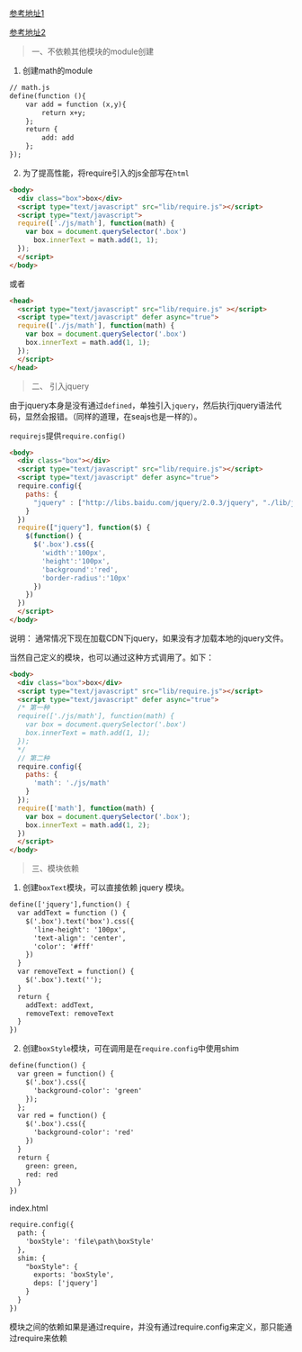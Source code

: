 [参考地址1](http://www.tuicool.com/articles/FveINvN)

[参考地址2](http://www.imooc.com/video/8242)

> 一、不依赖其他模块的module创建
1. 创建math的module

```html
// math.js
define(function (){
    var add = function (x,y){
        return x+y;
    };
    return {
        add: add
    };
});
```
2. 为了提高性能，将require引入的js全部写在`html`

```html
<body>
  <div class="box">box</div>
  <script type="text/javascript" src="lib/require.js"></script>
  <script type="text/javascript">
  require(['./js/math'], function(math) {
    var box = document.querySelector('.box')
      box.innerText = math.add(1, 1);
  });
  </script>
</body>
```
或者

```html
<head>
  <script type="text/javascript" src="lib/require.js" ></script>
  <script type="text/javascript" defer async="true">
  require(['./js/math'], function(math) {
    var box = document.querySelector('.box')
    box.innerText = math.add(1, 1);
  });
  </script>
</head>
```
> 二、 引入jquery

由于jquery本身是没有通过`defined`，单独引入`jquery`，然后执行jquery语法代码，显然会报错。（同样的道理，在seajs也是一样的）。

`requirejs`提供`require.config()`

```html
<body>
  <div class="box"></div>
  <script type="text/javascript" src="lib/require.js"></script>
  <script type="text/javascript" defer async="true">
  require.config({
    paths: {
      "jquery" : ["http://libs.baidu.com/jquery/2.0.3/jquery", "./lib/jquery"],
    }
  })
  require(["jquery"], function($) {
    $(function() {
      $('.box').css({
        'width':'100px',
        'height':'100px',
        'background':'red',
        'border-radius':'10px'
      })
    })
  })
  </script>
</body>
```
说明： 通常情况下现在加载CDN下jquery，如果没有才加载本地的jquery文件。

当然自己定义的模块，也可以通过这种方式调用了。如下：

```html
<body>
  <div class="box">box</div>
  <script type="text/javascript" src="lib/require.js"></script>
  <script type="text/javascript" defer async="true">
  /* 第一种
  require(['./js/math'], function(math) {
    var box = document.querySelector('.box')
    box.innerText = math.add(1, 1);
  });
  */
  // 第二种
  require.config({
    paths: {
      'math': './js/math'
    }
  });
  require(['math'], function(math) {
    var box = document.querySelector('.box');
    box.innerText = math.add(1, 2);
  })
  </script>
</body>
```
> 三、模块依赖
1. 创建`boxText`模块，可以直接依赖 jquery 模块。

```html
define(['jquery'],function() {
  var addText = function () {
    $('.box').text('box').css({
      'line-height': '100px',
      'text-align': 'center',
      'color': '#fff'
    })
  }
  var removeText = function() {
    $('.box').text('');
  }
  return {
    addText: addText,
    removeText: removeText
  }
})
```
2. 创建`boxStyle`模块，可在调用是在`require.config`中使用shim

```html
define(function() {
  var green = function() {
    $('.box').css({
      'background-color': 'green'
    });
  };
  var red = function() {
    $('.box').css({
      'background-color': 'red'
    })
  }
  return {
    green: green,
    red: red
  }
})
```

index.html

```html
require.config({
  path: {
    'boxStyle': 'file\path\boxStyle'
  },
  shim: {
    "boxStyle": {
      exports: 'boxStyle',
      deps: ['jquery']
    }
  }
})
```
模块之间的依赖如果是通过require，并没有通过require.config来定义，那只能通过require来依赖